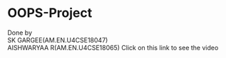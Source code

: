 # OOPS-Project
Done by                                                                                                                                   
SK GARGEE(AM.EN.U4CSE18047)                                                                                                               
AISHWARYAA R(AM.EN.U4CSE18065)
Click on this link to see the video
